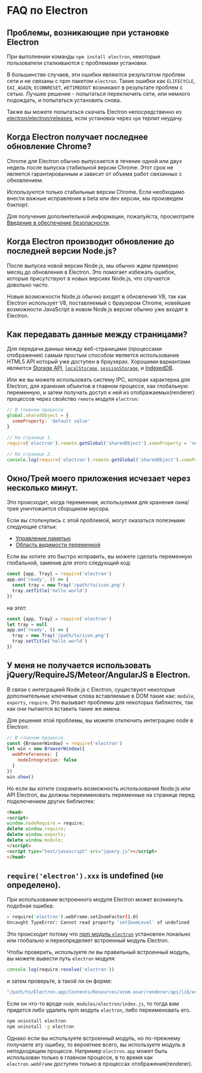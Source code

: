 # FAQ по Electron

## Проблемы, возникающие при установке Electron

При выполнении команды `npm install electron`, некоторые пользователи сталкиваются с проблемами установки.

В большинстве случаев, эти ошибки являются результатом проблем сети и не связаны с npm пакетом `electron`. Такие ошибки как `ELIFECYCLE`, `EAI_AGAIN`, `ECONNRESET`, и`ETIMEDOUT` возникают в результате проблем с сетью. Лучшее решение - попытаться переключить сети, или немного подождать, и попытаться установить снова.

Также вы можете попытаться скачать Electron непосредственно из [electron/electron/releases](https://github.com/electron/electron/releases), если установка через `npm` терпит неудачу.

## Когда Electron получает последнее обновление Chrome?

Chrome для Electron обычно выпускается в течение одной или двух недель после выпуска стабильной версии Chrome. Этот срок не является гарантированным и зависит от объема работ связанных с обновлением.

Используются только стабильные версии Chrome. Если необходимо внести важные исправления в beta или dev версии, мы произведем бэкпорт.

Для получения дополнительной информации, пожалуйста, просмотрите [Введение в обеспечение безопасности](tutorial/security.md).

## Когда Electron производит обновление до последней версии Node.js?

После выпуска новой версии Node.js, мы обычно ждем примерно месяц до обновления в Electron. Это помогает избежать ошибок, которые присутствуют в новых версиях Node.js, что случается довольно часто.

Новые возможности Node.js обычно входят в обновления V8, так как Electron использует V8, поставляемый с браузером Chrome, новейшие возможности JavaScript в новом Node.js версии обычно уже входят в Electron.

## Как передавать данные между страницами?

Для передачи данных между веб-страницами (процессами отображения) самым простым способом является использование HTML5 API который уже доступен в браузерах. Хорошими вариантами являются [Storage API](https://developer.mozilla.org/en-US/docs/Web/API/Storage), [`localStorage`](https://developer.mozilla.org/en-US/docs/Web/API/Window/localStorage), [`sessionStorage`](https://developer.mozilla.org/en-US/docs/Web/API/Window/sessionStorage), и [IndexedDB](https://developer.mozilla.org/en-US/docs/Web/API/IndexedDB_API).

Или же вы можете использовать систему IPC, которая характерна для Electron, для хранения объектов в главном процессе, как глобальную переменную, и затем получать доступ к ней из отображаемых(renderer) процессов через свойство `remote` модуля `electron`:

```javascript
// В главном процессе
global.sharedObject = {
  someProperty: 'default value'
}
```

```javascript
// На странице 1.
require('electron').remote.getGlobal('sharedObject').someProperty = 'new value'
```

```javascript
// На странице 2.
console.log(require('electron').remote.getGlobal('sharedObject').someProperty)
```

## Окно/Трей моего приложения исчезает через несколько минут.

Это происходит, когда переменная, используемая для хранения окна/трея уничтожается сборщиком мусора.

Если вы столкнулись с этой проблемой, могут оказаться полезными следующие статьи:

* [Управление памятью](https://developer.mozilla.org/en-US/docs/Web/JavaScript/Memory_Management)
* [Область видимости переменной](https://msdn.microsoft.com/library/bzt2dkta(v=vs.94).aspx)

Если вы хотите это быстро исправить, вы можете сделать переменную глобальной, заменив для этого следующий код:

```javascript
const {app, Tray} = require('electron')
app.on('ready', () => {
  const tray = new Tray('/path/to/icon.png')
  tray.setTitle('hello world')
})
```

на этот:

```javascript
const {app, Tray} = require('electron')
let tray = null
app.on('ready', () => {
  tray = new Tray('/path/to/icon.png')
  tray.setTitle('hello world')
})
```

## У меня не получается использовать jQuery/RequireJS/Meteor/AngularJS в Electron.

В связи с интеграцией Node.js с Electron, существуют некоторые дополнительные ключевые слова вставляемые в DOM такие как: `module`, `exports`, `require`. Это вызывает проблемы для некоторых библиотек, так как они пытаются вставить такие же имена.

Для решения этой проблемы, вы можете отключить интеграцию node в Electron:

```javascript
// В главном процессе.
const {BrowserWindow} = require('electron')
let win = new BrowserWindow({
  webPreferences: {
    nodeIntegration: false
  }
})
win.show()
```

Но если вы хотите сохранить возможность использования Node.js или API Electron, вы должны переименовать переменные на странице перед подключением других библиотек:

```html
<head>
<script>
window.nodeRequire = require;
delete window.require;
delete window.exports;
delete window.module;
</script>
<script type="text/javascript" src="jquery.js"></script>
</head>
```

## `require('electron').xxx` is undefined (не определено).

При использовании встроенного модуля Electron может возникнуть подобная ошибка:

```sh
> require('electron').webFrame.setZoomFactor(1.0)
Uncaught TypeError: Cannot read property 'setZoomLevel' of undefined
```

Это происходит потому что [npm модуль `electron`](https://www.npmjs.com/package/electron) установлен локально или глобально и переопределяет встроенный модуль Electron.

Чтобы проверить, используете ли вы правильный встроенный модуль, вы можете вывести путь `electron` модуля:

```javascript
console.log(require.resolve('electron'))
```

и затем проверьте, в такой ли он форме:

```sh
"/path/to/Electron.app/Contents/Resources/atom.asar/renderer/api/lib/exports/electron.js"
```

Если он что-то вроде `node_modules/electron/index.js`, то тогда вам придется либо удалить npm модуль `electron`, либо переименовать его.

```sh
npm uninstall electron
npm uninstall -g electron
```

Однако если вы используете встроенный модуль, но по-прежнему получаете эту ошибку, то вероятнее всего, вы используете модуль в неподходящем процессе. Например `electron.app` может быть использован только в главном процессе, в то время как `electron.webFrame` доступен только в процессах отображения(renderer).